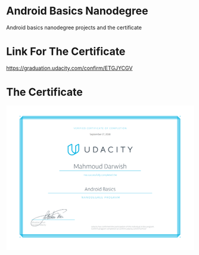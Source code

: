 # Android Basics Nanodegree
 Android basics nanodegree projects and the certificate
 # Link For The Certificate 
 https://graduation.udacity.com/confirm/ETGJYCGV
 # The Certificate
 ![certificate](https://github.com/imahmwd14/Android-Basics-Nonodegree/blob/main/Nanodegree%20Certificate.png?raw=true "The Certificate")
